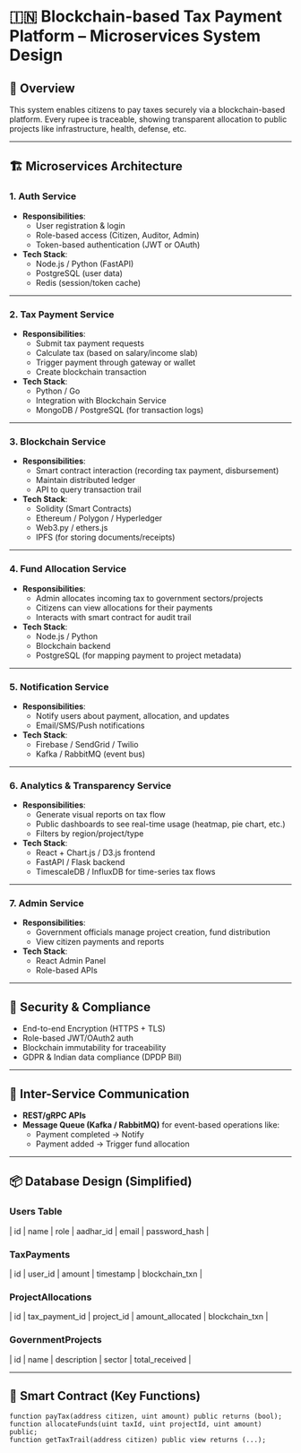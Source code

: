 # 🇮🇳 Blockchain-based Tax Payment Platform – Microservices System Design

## 🧩 Overview

This system enables citizens to pay taxes securely via a blockchain-based platform. Every rupee is traceable, showing transparent allocation to public projects like infrastructure, health, defense, etc. 

---

## 🏗️ Microservices Architecture

### 1. **Auth Service**
- **Responsibilities**:
  - User registration & login
  - Role-based access (Citizen, Auditor, Admin)
  - Token-based authentication (JWT or OAuth)
- **Tech Stack**:
  - Node.js / Python (FastAPI)
  - PostgreSQL (user data)
  - Redis (session/token cache)

---

### 2. **Tax Payment Service**
- **Responsibilities**:
  - Submit tax payment requests
  - Calculate tax (based on salary/income slab)
  - Trigger payment through gateway or wallet
  - Create blockchain transaction
- **Tech Stack**:
  - Python / Go
  - Integration with Blockchain Service
  - MongoDB / PostgreSQL (for transaction logs)

---

### 3. **Blockchain Service**
- **Responsibilities**:
  - Smart contract interaction (recording tax payment, disbursement)
  - Maintain distributed ledger
  - API to query transaction trail
- **Tech Stack**:
  - Solidity (Smart Contracts)
  - Ethereum / Polygon / Hyperledger
  - Web3.py / ethers.js
  - IPFS (for storing documents/receipts)

---

### 4. **Fund Allocation Service**
- **Responsibilities**:
  - Admin allocates incoming tax to government sectors/projects
  - Citizens can view allocations for their payments
  - Interacts with smart contract for audit trail
- **Tech Stack**:
  - Node.js / Python
  - Blockchain backend
  - PostgreSQL (for mapping payment to project metadata)

---

### 5. **Notification Service**
- **Responsibilities**:
  - Notify users about payment, allocation, and updates
  - Email/SMS/Push notifications
- **Tech Stack**:
  - Firebase / SendGrid / Twilio
  - Kafka / RabbitMQ (event bus)

---

### 6. **Analytics & Transparency Service**
- **Responsibilities**:
  - Generate visual reports on tax flow
  - Public dashboards to see real-time usage (heatmap, pie chart, etc.)
  - Filters by region/project/type
- **Tech Stack**:
  - React + Chart.js / D3.js frontend
  - FastAPI / Flask backend
  - TimescaleDB / InfluxDB for time-series tax flows

---

### 7. **Admin Service**
- **Responsibilities**:
  - Government officials manage project creation, fund distribution
  - View citizen payments and reports
- **Tech Stack**:
  - React Admin Panel
  - Role-based APIs

---

## 🔐 Security & Compliance

- End-to-end Encryption (HTTPS + TLS)
- Role-based JWT/OAuth2 auth
- Blockchain immutability for traceability
- GDPR & Indian data compliance (DPDP Bill)

---

## 🔁 Inter-Service Communication

- **REST/gRPC APIs**
- **Message Queue (Kafka / RabbitMQ)** for event-based operations like:
  - Payment completed → Notify
  - Payment added → Trigger fund allocation

---

## 📦 Database Design (Simplified)

### Users Table
| id | name | role | aadhar_id | email | password_hash |

### TaxPayments
| id | user_id | amount | timestamp | blockchain_txn |

### ProjectAllocations
| id | tax_payment_id | project_id | amount_allocated | blockchain_txn |

### GovernmentProjects
| id | name | description | sector | total_received |

---

## 🔗 Smart Contract (Key Functions)

```solidity
function payTax(address citizen, uint amount) public returns (bool);
function allocateFunds(uint taxId, uint projectId, uint amount) public;
function getTaxTrail(address citizen) public view returns (...);
